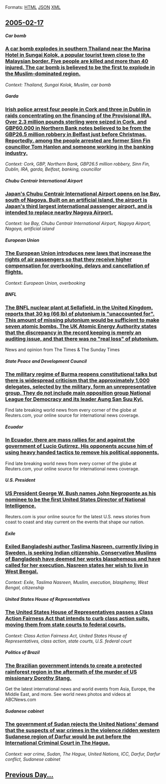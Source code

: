 
Formats: [HTML](2005/02/17/index.html)  [JSON](2005/02/17/index.json)  [XML](2005/02/17/index.xml)  

## [2005-02-17](/news/2005/02/17/index.md)

##### Car bomb
### [ A car bomb explodes in southern Thailand near the Marina Hotel in Sungai Kolok, a popular tourist town close to the Malaysian border. Five people are killed and more than 40 injured. The car bomb is believed to be the first to explode in the Muslim-dominated region. ](/news/2005/02/17/a-car-bomb-explodes-in-southern-thailand-near-the-marina-hotel-in-sungai-kolok-a-popular-tourist-town-close-to-the-malaysian-border-five.md)
_Context: Thailand, Sungai Kolok, Muslim, car bomb_

##### Garda
### [ Irish police arrest four people in Cork and three in Dublin in raids concentrating on the financing of the Provisional IRA. Over 2.3 million pounds sterling were seized in Cork, and GBP60,000 in Northern Bank notes believed to be from the GBP26.5 million robbery in Belfast just before Christmas. Reportedly, among the people arrested are former Sinn Fin councillor Tom Hanlon and someone working in the banking industry. ](/news/2005/02/17/irish-police-arrest-four-people-in-cork-and-three-in-dublin-in-raids-concentrating-on-the-financing-of-the-provisional-ira-over-2-3-millio.md)
_Context: Cork, GBP, Northern Bank, GBP26.5 million robbery, Sinn Fin, Dublin, IRA, garda, Belfast, banking, councillor_

##### Chubu Centrair International Airport
### [ Japan's Chubu Centrair International Airport opens on Ise Bay, south of Nagoya. Built on an artificial island, the airport is Japan's third largest international passenger airport, and is intended to replace nearby Nagoya Airport. ](/news/2005/02/17/japan-s-chubu-centrair-international-airport-opens-on-ise-bay-south-of-nagoya-built-on-an-artificial-island-the-airport-is-japan-s-third.md)
_Context: Ise Bay, Chubu Centrair International Airport, Nagoya Airport, Nagoya, artificial island_

##### European Union
### [ The European Union introduces new laws that increase the rights of air passengers so that they receive higher compensation for overbooking, delays and cancellation of flights. ](/news/2005/02/17/the-european-union-introduces-new-laws-that-increase-the-rights-of-air-passengers-so-that-they-receive-higher-compensation-for-overbooking.md)
_Context: European Union, overbooking_

##### BNFL
### [ The BNFL nuclear plant at Sellafield, in the United Kingdom, reports that 30 kg (66 lb) of plutonium is "unaccounted for". This amount of missing plutonium would be sufficient to make seven atomic bombs. The UK Atomic Energy Authority states that the discrepancy in the record keeping is merely an auditing issue, and that there was no "real loss" of plutonium. ](/news/2005/02/17/the-bnfl-nuclear-plant-at-sellafield-in-the-united-kingdom-reports-that-30-kg-66-lb-of-plutonium-is-unaccounted-for-this-amount-of-m.md)
News and opinion from The Times &amp; The Sunday Times

##### State Peace and Development Council
### [ The military regime of Burma reopens constitutional talks but there is widespread criticism that the approximately 1,000 delegates, selected by the military, form an unrepresentative group. They do not include main opposition group National League for Democracy and its leader Aung San Suu Kyi. ](/news/2005/02/17/the-military-regime-of-burma-reopens-constitutional-talks-but-there-is-widespread-criticism-that-the-approximately-1-000-delegates-selecte.md)
Find late breaking world news from every corner of the globe at Reuters.com, your online source for international news coverage.

##### Ecuador
### [ In Ecuador, there are mass rallies for and against the government of Lucio Gutirrez. His opponents accuse him of using heavy handed tactics to remove his political opponents. ](/news/2005/02/17/in-ecuador-there-are-mass-rallies-for-and-against-the-government-of-lucio-gutierrez-his-opponents-accuse-him-of-using-heavy-handed-tactic.md)
Find late breaking world news from every corner of the globe at Reuters.com, your online source for international news coverage.

##### U.S. President
### [ US President George W. Bush names John Negroponte as his nominee to be the first United States Director of National Intelligence. ](/news/2005/02/17/us-president-george-w-bush-names-john-negroponte-as-his-nominee-to-be-the-first-united-states-director-of-national-intelligence.md)
Reuters.com is your online source for the latest U.S. news stories from coast to coast and stay current on the events that shape our nation.

##### Exile
### [ Exiled Bangladeshi author Taslima Nasreen, currently living in Sweden, is seeking Indian citizenship. Conservative Muslims of Bangladesh have deemed her works blasphemous and have called for her execution. Nasreen states her wish to live in West Bengal. ](/news/2005/02/17/exiled-bangladeshi-author-taslima-nasreen-currently-living-in-sweden-is-seeking-indian-citizenship-conservative-muslims-of-bangladesh-ha.md)
_Context: Exile, Taslima Nasreen, Muslim, execution, blasphemy, West Bengal, citizenship_

##### United States House of Representatives
### [ The United States House of Representatives passes a Class Action Fairness Act that intends to curb class action suits, moving them from state courts to federal courts. ](/news/2005/02/17/the-united-states-house-of-representatives-passes-a-class-action-fairness-act-that-intends-to-curb-class-action-suits-moving-them-from-sta.md)
_Context: Class Action Fairness Act, United States House of Representatives, class action, state courts, U.S. federal court_

##### Politics of Brazil
### [ The Brazilian government intends to create a protected rainforest region in the aftermath of the murder of US missionary Dorothy Stang. ](/news/2005/02/17/the-brazilian-government-intends-to-create-a-protected-rainforest-region-in-the-aftermath-of-the-murder-of-us-missionary-dorothy-stang.md)
Get the latest international news and world events from Asia, Europe, the Middle East, and more. See world news photos and videos at ABCNews.com

##### Sudanese cabinet
### [ The government of Sudan rejects the United Nations' demand that the suspects of war crimes in the violence ridden western Sudanese region of Darfur would be put before the International Criminal Court in The Hague. ](/news/2005/02/17/the-government-of-sudan-rejects-the-united-nations-demand-that-the-suspects-of-war-crimes-in-the-violence-ridden-western-sudanese-region-o.md)
_Context: war crime, Sudan, The Hague, United Nations, ICC, Darfur, Darfur conflict, Sudanese cabinet_

## [Previous Day...](/news/2005/02/16/index.md)

